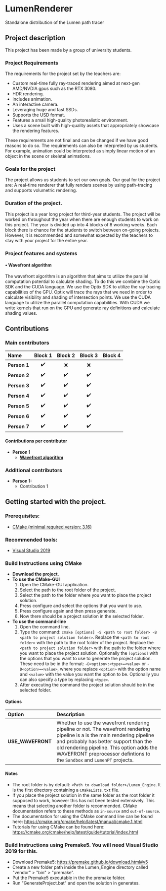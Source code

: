 # LumenRenderer
Standalone distribution of the Lumen path tracer

## Project description
This project has been made by a group of university students.

### Project Requirements
The requirements for the project set by the teachers are:
* Custom real-time fully ray-traced rendering aimed at next-gen AMD/NVDIA gpus such as the RTX 3080.
* HDR rendering.
* Includes animation.
* An interactive camera.
* Leveraging huge and fast SSDs.
* Supports the USD format.
* Features a small high-quality photorealistic environment.
* Uses a scene built with high-quality assets that appropriately showcase the rendering features.

These requirements are not final and can be changed if we have good reasons to do so.
The requirements can also be interpreted by us students.
For example, animation could be interpreted as simply linear motion of an object in the scene or skeletal animations.

### Goals for the project
The project allows us students to set our own goals.
Our goal for the project are:
A real-time renderer that fully renders scenes by using path-tracing and supports volumetric rendering.

### Duration of the project.
This project is a year long project for third-year students.
The project will be worked on throughout the year when there are enough students to work on this project.
The year is divided up into 4 blocks of 8 working weeks.
Each block there is chance for the students to switch between on-going projects.
However, it is recommended and somewhat expected by the teachers to stay with your project for the entire year.

### Project features and systems
#### • Wavefront algorithm
  The wavefront algorithm is an algorithm that aims to utilize the parallel computation potential to calculate shading.
  To do this we combine the Optix SDK and the CUDA language.
  We use the Optix SDK to utilize the ray tracing capabilities of the GPU.
    Optix will trace the rays that we need in order to calculate visibility and shading of intersection points.
  We use the CUDA language to utilize the parallel computation capabilities.
    With CUDA we write kernels that run on the GPU and generate ray definitions and calculate shading values.

## Contributions
### Main contributors

| Name | Block 1 | Block 2 | Block 3 | Block 4 |
| :--- | :---: | :---: | :---: | :---: |
| **Person 1** | :heavy_check_mark: | :x: | :x: |  |
| **Person 2** | :heavy_check_mark: | :heavy_check_mark: | :heavy_check_mark: |  |
| **Person 3** | :heavy_check_mark: | :heavy_check_mark: | :heavy_check_mark: |  |
| **Person 4** | :heavy_check_mark: | :heavy_check_mark: | :heavy_check_mark: |  |
| **Person 5** | :heavy_check_mark: | :heavy_check_mark: | :heavy_check_mark: |  |
| **Person 6** | :heavy_check_mark: | :heavy_check_mark: | :heavy_check_mark: |  |
| **Person 7** | :heavy_check_mark: | :heavy_check_mark: | :heavy_check_mark: |  |

#### Contributions per contributor
* **Person 1**
  * [**Wavefront algorithm**](./README.md#-wavefront-algorithm)

### Additional contributors

* **Person 1:**
  - Contribution 1
 

## Getting started with the project.
### Prerequisites:
* [CMake (minimal required version: 3.16)](https://cmake.org/download/) 

### Recommended tools:
* [Visual Studio 2019](https://visualstudio.microsoft.com/)

### Build Instructions using CMake
* **Download the project.**
* **To use the CMake-GUI**
  1. Open the CMake-GUI application.
  2. Select the path to the root folder of the project.
  3. Select the path to the folder where you want to place the project solution.
  4. Press configure and select the options that you want to use.
  5. Press configure again and then press generate.
  6. Now there should be a project solution in the selected folder.
* **To use the command-line**
  1. Open the command line.
  2. Type the command: `cmake [options] -S <path to root folder> -B <path to project solution folder>`.
     Replace the `<path to root folder>` with the path to the root folder of the project.
     Replace the `<path to project solution folder>` with the path to the folder where you want to place the project solution.
     Optionally the `[options]` with the options that you want to use to generate the project solution.
     These need to be in the format: `-D<option>:<type>=<value>` or `-D<option>=<value>`,
     where you replace `<option>` with the option name and `<value>` with the value you want the option to be. 
     Optionally you can also specify a type by replacing `<type>`.
  3. After executing the command the project solution should be in the selected folder.

#### Options
| Option | Description |
| :--- | :--- |
| **USE_WAVEFRONT** | Whether to use the wavefront rendering pipeline or not. The wavefront rendering pipeline is a is the main rendering pipeline and probably has better support than the old rendering pipeline. This option adds the WAVEFRONT preprocessor defintions to the `Sandbox` and `LumenPT` projects. |

#### Notes
* The root folder is by default: `<Path to download folder>/Lumen_Engine`. It is the first directory containing a `CMakeLists.txt` file.
* If you place the project solution in the same folder as the root folder it supposed to work, however this has not been tested extensively.
  This means that selecting another folder is recommended.
  CMake documentation refers to these methods as `in-source` and `out-of-source`.
* The documentation for using the CMake command line can be found here: https://cmake.org/cmake/help/latest/manual/cmake.1.html
* Tutorials for using CMake can be found here: https://cmake.org/cmake/help/latest/guide/tutorial/index.html
  
### Build Instructions using Premake5. You will need Visual Studio 2019 for this.
- Download Premake5: https://premake.github.io/download.html#v5
- Create a new folder path inside the Lumen_Engine directory called "vendor" > "bin" > "premake".
- Put the Premake5 executable in the the premake folder.
- Run "GenerateProject.bat" and open the solution in generates. 
